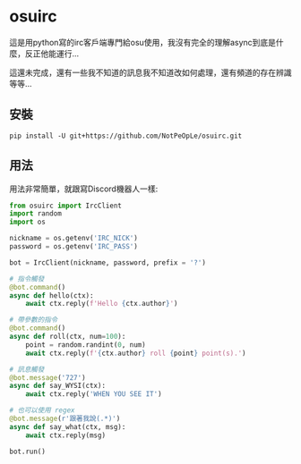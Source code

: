 # osuirc

這是用python寫的irc客戶端專門給osu使用，我沒有完全的理解async到底是什麼，反正他能運行...

這還未完成，還有一些我不知道的訊息我不知道改如何處理，還有頻道的存在辨識等等...

## 安裝

```
pip install -U git+https://github.com/NotPeOpLe/osuirc.git
```

## 用法

用法非常簡單，就跟寫Discord機器人一樣:

```py
from osuirc import IrcClient
import random
import os

nickname = os.getenv('IRC_NICK')
password = os.getenv('IRC_PASS')

bot = IrcClient(nickname, password, prefix = '?')

# 指令觸發
@bot.command()
async def hello(ctx):
    await ctx.reply(f'Hello {ctx.author}')

# 帶參數的指令
@bot.command()
async def roll(ctx, num=100):
    point = random.randint(0, num)
    await ctx.reply(f'{ctx.author} roll {point} point(s).')

# 訊息觸發
@bot.message('727')
async def say_WYSI(ctx):
    await ctx.reply('WHEN YOU SEE IT')

# 也可以使用 regex
@bot.message(r'跟著我說(.*)')
async def say_what(ctx, msg):
    await ctx.reply(msg)

bot.run()
```
